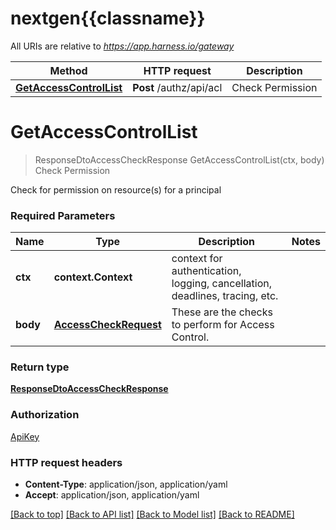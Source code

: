 # nextgen{{classname}}

All URIs are relative to *https://app.harness.io/gateway*

Method | HTTP request | Description
------------- | ------------- | -------------
[**GetAccessControlList**](AccessControlListApi.md#GetAccessControlList) | **Post** /authz/api/acl | Check Permission

# **GetAccessControlList**
> ResponseDtoAccessCheckResponse GetAccessControlList(ctx, body)
Check Permission

Check for permission on resource(s) for a principal

### Required Parameters

Name | Type | Description  | Notes
------------- | ------------- | ------------- | -------------
 **ctx** | **context.Context** | context for authentication, logging, cancellation, deadlines, tracing, etc.
  **body** | [**AccessCheckRequest**](AccessCheckRequest.md)| These are the checks to perform for Access Control. | 

### Return type

[**ResponseDtoAccessCheckResponse**](ResponseDTOAccessCheckResponse.md)

### Authorization

[ApiKey](../README.md#ApiKey)

### HTTP request headers

 - **Content-Type**: application/json, application/yaml
 - **Accept**: application/json, application/yaml

[[Back to top]](#) [[Back to API list]](../README.md#documentation-for-api-endpoints) [[Back to Model list]](../README.md#documentation-for-models) [[Back to README]](../README.md)

